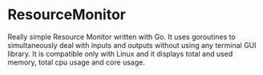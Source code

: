 # ResourceMonitor
 Really simple Resource Monitor written with Go. It uses goroutines to simultaneously deal with inputs and outputs without using any terminal GUI library.
 It is compatible only with Linux and it displays total and used memory, total cpu usage and core usage.
